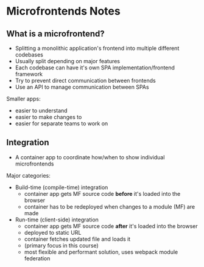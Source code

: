 # Microfrontends Notes

## What is a microfrontend?

- Splitting a monolithic application's frontend into multiple different codebases
- Usually split depending on major features
- Each codebase can have it's own SPA implementation/frontend framework
- Try to prevent direct communication between frontends
- Use an API to manage communication between SPAs

Smaller apps:

- easier to understand
- easier to make changes to
- easier for separate teams to work on

## Integration

- A container app to coordinate how/when to show individual microfrontends

Major categories:

- Build-time (compile-time) integration
  - container app gets MF source code **before** it's loaded into the browser
  - container has to be redeployed when changes to a module (MF) are made
- Run-time (client-side) integration
  - container app gets MF source code **after** it's loaded into the browser
  - deployed to static URL
  - container fetches updated file and loads it
  - (primary focus in this course)
  - most flexible and performant solution, uses webpack module federation
